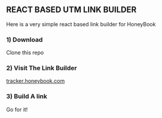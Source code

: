 ## REACT BASED UTM LINK BUILDER

Here is a very simple react based link builder for HoneyBook

### 1) Download
Clone this repo

### 2) Visit The Link Builder

[tracker.honeybook.com](tracker.honeybook.com)

### 3) Build A link

Go for it!

